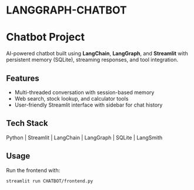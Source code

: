# LANGGRAPH-CHATBOT
# Chatbot Project

AI-powered chatbot built using **LangChain**, **LangGraph**, and **Streamlit** with persistent memory (SQLite), streaming responses, and tool integration.  

## Features
- Multi-threaded conversation with session-based memory
- Web search, stock lookup, and calculator tools
- User-friendly Streamlit interface with sidebar for chat history

## Tech Stack
Python | Streamlit | LangChain | LangGraph | SQLite | LangSmith

## Usage
Run the frontend with:
```bash
streamlit run CHATBOT/frontend.py
